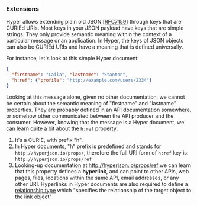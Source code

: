### Extensions

Hyper allows extending plain old JSON
[[RFC7159](https://tools.ietf.org/html/rfc7159)] through keys that are CURIEd
URIs. Most keys in your JSON payload have keys that are simple strings. They
only provide semantic meaning within the context of a particular message or an
application. In Hyper, the keys of JSON objects can also be CURIEd URIs and have
a meaning that is defined universally.

For instance, let's look at this simple Hyper document:

```json
{
  "firstname": "Laila", "lastname": "Stanton",
  "h:ref": {"profile": "http://example.com/users/2334"}
}
```

Looking at this message alone, given no other documentation, we cannot be
certain about the semantic meaning of "firstname" and "lastname" properties.
They are probably defined in an API documentation somewhere, or somehow other
communicated between the API producer and the consumer. However, knowing that
the message is a Hyper document, we can learn quite a bit about the `h:ref`
property:

1. It's a CURIE, with prefix "h".
2. In Hyper documents, "h" prefix is predefined and stands for
   `http://hyperjson.io/props/`, therefore the full URI form of `h:ref` key is:
   `http://hyperjson.io/props/ref`
3. Looking-up documentation at <http://hyperjson.io/props/ref> we can learn that
   this property defines a **hyperlink**, and can point to other APIs, web
   pages, files, locations within the same API, email addresses, or any other
   URI. Hyperlinks in Hyper documents are also required to define a
   [relationship
   type](https://developer.mozilla.org/en-US/docs/Web/HTML/Element/a#attr-rel)
   which "specifies the relationship of the target object to the link object"
